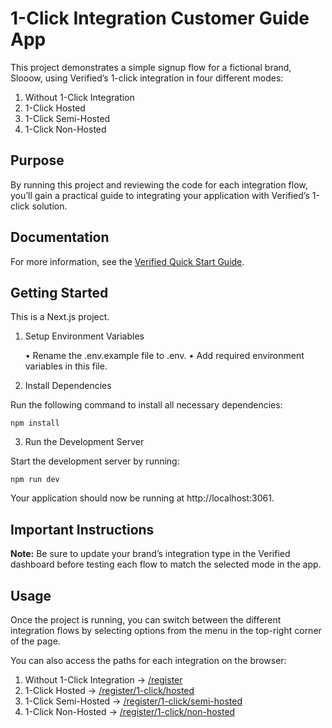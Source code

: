# 1-Click Integration Customer Guide App

This project demonstrates a simple signup flow for a fictional brand, Slooow, using Verified’s 1-click integration in four different modes:

1. Without 1-Click Integration
2. 1-Click Hosted
3. 1-Click Semi-Hosted
4. 1-Click Non-Hosted

## Purpose

By running this project and reviewing the code for each integration flow, you’ll gain a practical guide to integrating your application with Verified’s 1-click solution.

## Documentation

For more information, see the [Verified Quick Start Guide](https://docs.verified.inc/quick-start-guide).

## Getting Started

This is a Next.js project.

1. Setup Environment Variables

   • Rename the .env.example file to .env.
   • Add required environment variables in this file.

2. Install Dependencies

Run the following command to install all necessary dependencies:

`npm install`

3. Run the Development Server

Start the development server by running:

`npm run dev`

Your application should now be running at http://localhost:3061.

## Important Instructions

**Note:** Be sure to update your brand’s integration type in the Verified dashboard before testing each flow to match the selected mode in the app.

## Usage

Once the project is running, you can switch between the different integration flows by selecting options from the menu in the top-right corner of the page.

You can also access the paths for each integration on the browser:

1. Without 1-Click Integration -> [/register](http://localhost:3061/register)
2. 1-Click Hosted -> [/register/1-click/hosted](http://localhost:3061/register/1-click/hosted)
3. 1-Click Semi-Hosted -> [/register/1-click/semi-hosted](http://localhost:3061/register/1-click/semi-hosted)
4. 1-Click Non-Hosted -> [/register/1-click/non-hosted](http://localhost:3061/register/1-click/non-hosted)
